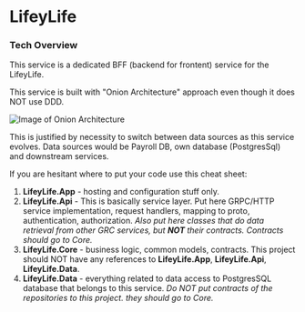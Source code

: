 # LifeyLife


### Tech Overview
This service is a dedicated BFF (backend for frontent) service for the LifeyLife.

This service is built with "Onion Architecture" approach even though it does NOT use DDD.

![Image of Onion Architecture](http://4.bp.blogspot.com/-b4L9u8dyxgU/UDJIxbJt89I/AAAAAAAAAPU/JED0ustIIuM/s320/Overview.png)

This is justified by necessity to switch between data sources as this service evolves. Data sources would be Payroll DB, own database (PostgresSql) and downstream services.

If you are hesitant where to put your code use this cheat sheet:

1. **LifeyLife.App** - hosting and configuration stuff only.
2. **LifeyLife.Api** - This is basically service layer. Put here GRPC/HTTP service implementation, request handlers, mapping to proto, authentication, authorization. _Also put here classes that do data retrieval from other GRC services, but **NOT** their contracts. Contracts should go to Core._
3. **LifeyLife.Core** - business logic, common models, contracts. This project should NOT have any references to **LifeyLife.App**, **LifeyLife.Api**, **LifeyLife.Data**.
4. **LifeyLife.Data** - everything related to data access to PostgresSQL database that belongs to this service. _Do NOT put contracts of the repositories to this project. they should go to Core._ 
